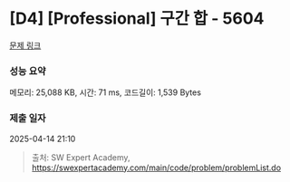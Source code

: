 # [D4] [Professional] 구간 합 - 5604 

[문제 링크](https://swexpertacademy.com/main/code/problem/problemDetail.do?contestProbId=AWXGGNB6cnEDFAUo) 

### 성능 요약

메모리: 25,088 KB, 시간: 71 ms, 코드길이: 1,539 Bytes

### 제출 일자

2025-04-14 21:10



> 출처: SW Expert Academy, https://swexpertacademy.com/main/code/problem/problemList.do